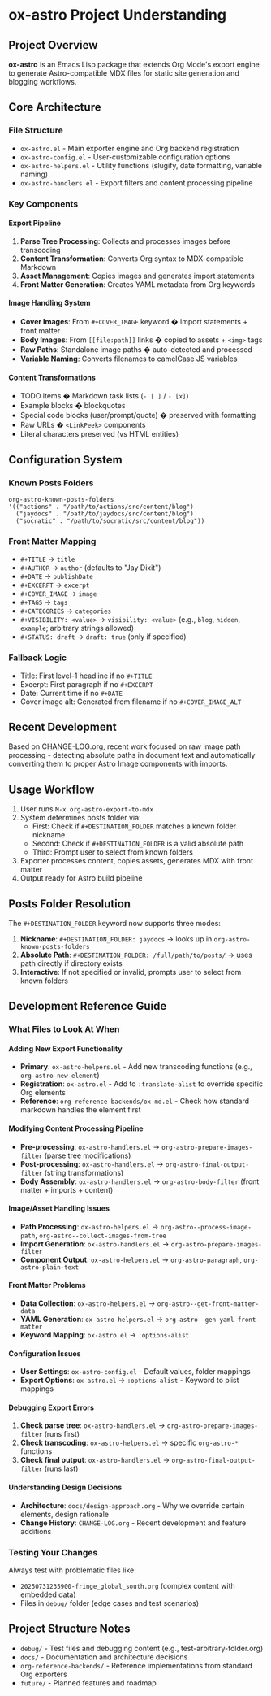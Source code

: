 # ox-astro Project Understanding

## Project Overview
**ox-astro** is an Emacs Lisp package that extends Org Mode's export engine to generate Astro-compatible MDX files for static site generation and blogging workflows.

## Core Architecture

### File Structure
- `ox-astro.el` - Main exporter engine and Org backend registration
- `ox-astro-config.el` - User-customizable configuration options
- `ox-astro-helpers.el` - Utility functions (slugify, date formatting, variable naming)
- `ox-astro-handlers.el` - Export filters and content processing pipeline

### Key Components

#### Export Pipeline
1. **Parse Tree Processing**: Collects and processes images before transcoding
2. **Content Transformation**: Converts Org syntax to MDX-compatible Markdown
3. **Asset Management**: Copies images and generates import statements
4. **Front Matter Generation**: Creates YAML metadata from Org keywords

#### Image Handling System
- **Cover Images**: From `#+COVER_IMAGE` keyword � import statements + front matter
- **Body Images**: From `[[file:path]]` links � copied to assets + `<img>` tags
- **Raw Paths**: Standalone image paths � auto-detected and processed
- **Variable Naming**: Converts filenames to camelCase JS variables

#### Content Transformations
- TODO items � Markdown task lists (`- [ ]` / `- [x]`)
- Example blocks � blockquotes
- Special code blocks (user/prompt/quote) � preserved with formatting
- Raw URLs � `<LinkPeek>` components
- Literal characters preserved (vs HTML entities)

## Configuration System

### Known Posts Folders
```elisp
org-astro-known-posts-folders
'(("actions" . "/path/to/actions/src/content/blog")
  ("jaydocs" . "/path/to/jaydocs/src/content/blog")
  ("socratic" . "/path/to/socratic/src/content/blog"))
```

### Front Matter Mapping
- `#+TITLE` → `title`
- `#+AUTHOR` → `author` (defaults to "Jay Dixit")  
- `#+DATE` → `publishDate`
- `#+EXCERPT` → `excerpt`
- `#+COVER_IMAGE` → `image`
- `#+TAGS` → `tags`
- `#+CATEGORIES` → `categories`
- `#+VISIBILITY: <value>` → `visibility: <value>` (e.g., `blog`, `hidden`, `example`; arbitrary strings allowed)
- `#+STATUS: draft` → `draft: true` (only if specified)

### Fallback Logic
- Title: First level-1 headline if no `#+TITLE`
- Excerpt: First paragraph if no `#+EXCERPT`
- Date: Current time if no `#+DATE`
- Cover image alt: Generated from filename if no `#+COVER_IMAGE_ALT`

## Recent Development

Based on CHANGE-LOG.org, recent work focused on raw image path processing - detecting absolute paths in document text and automatically converting them to proper Astro Image components with imports.

## Usage Workflow
1. User runs `M-x org-astro-export-to-mdx`
2. System determines posts folder via:
   - First: Check if `#+DESTINATION_FOLDER` matches a known folder nickname
   - Second: Check if `#+DESTINATION_FOLDER` is a valid absolute path
   - Third: Prompt user to select from known folders
3. Exporter processes content, copies assets, generates MDX with front matter
4. Output ready for Astro build pipeline

## Posts Folder Resolution
The `#+DESTINATION_FOLDER` keyword now supports three modes:
1. **Nickname**: `#+DESTINATION_FOLDER: jaydocs` → looks up in `org-astro-known-posts-folders`
2. **Absolute Path**: `#+DESTINATION_FOLDER: /full/path/to/posts/` → uses path directly if directory exists
3. **Interactive**: If not specified or invalid, prompts user to select from known folders

## Development Reference Guide

### What Files to Look At When

#### Adding New Export Functionality
- **Primary**: `ox-astro-helpers.el` - Add new transcoding functions (e.g., `org-astro-new-element`)
- **Registration**: `ox-astro.el` - Add to `:translate-alist` to override specific Org elements
- **Reference**: `org-reference-backends/ox-md.el` - Check how standard markdown handles the element first

#### Modifying Content Processing Pipeline
- **Pre-processing**: `ox-astro-handlers.el` → `org-astro-prepare-images-filter` (parse tree modifications)
- **Post-processing**: `ox-astro-handlers.el` → `org-astro-final-output-filter` (string transformations)
- **Body Assembly**: `ox-astro-handlers.el` → `org-astro-body-filter` (front matter + imports + content)

#### Image/Asset Handling Issues
- **Path Processing**: `ox-astro-helpers.el` → `org-astro--process-image-path`, `org-astro--collect-images-from-tree`
- **Import Generation**: `ox-astro-handlers.el` → `org-astro-prepare-images-filter`
- **Component Output**: `ox-astro-helpers.el` → `org-astro-paragraph`, `org-astro-plain-text`

#### Front Matter Problems
- **Data Collection**: `ox-astro-helpers.el` → `org-astro--get-front-matter-data`
- **YAML Generation**: `ox-astro-helpers.el` → `org-astro--gen-yaml-front-matter`
- **Keyword Mapping**: `ox-astro.el` → `:options-alist`

#### Configuration Issues
- **User Settings**: `ox-astro-config.el` - Default values, folder mappings
- **Export Options**: `ox-astro.el` → `:options-alist` - Keyword to plist mappings

#### Debugging Export Errors
1. **Check parse tree**: `ox-astro-handlers.el` → `org-astro-prepare-images-filter` (runs first)
2. **Check transcoding**: `ox-astro-helpers.el` → specific `org-astro-*` functions
3. **Check final output**: `ox-astro-handlers.el` → `org-astro-final-output-filter` (runs last)

#### Understanding Design Decisions
- **Architecture**: `docs/design-approach.org` - Why we override certain elements, design rationale
- **Change History**: `CHANGE-LOG.org` - Recent development and feature additions

### Testing Your Changes
Always test with problematic files like:
- `20250731235900-fringe_global_south.org` (complex content with embedded data)
- Files in `debug/` folder (edge cases and test scenarios)

## Project Structure Notes
- `debug/` - Test files and debugging content (e.g., test-arbitrary-folder.org)
- `docs/` - Documentation and architecture decisions
- `org-reference-backends/` - Reference implementations from standard Org exporters
- `future/` - Planned features and roadmap
